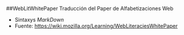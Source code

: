##WebLitWhitePaper
Traducción del Paper de Alfabetizaciones Web
* Sintaxys *MarkDown*
* Fuente: https://wiki.mozilla.org/Learning/WebLiteraciesWhitePaper
